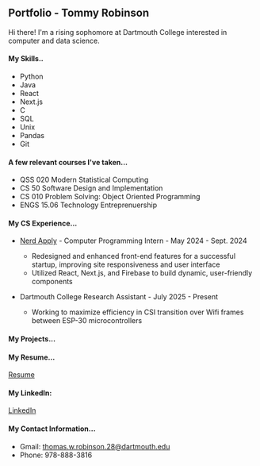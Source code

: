 ## Portfolio - Tommy Robinson

Hi there!  I'm a rising sophomore at Dartmouth College interested in computer and data science. 

#### My Skills..
- Python
- Java
- React
- Next.js
- C
- SQL
- Unix
- Pandas
- Git

#### A few relevant courses I've taken...
- QSS 020 Modern Statistical Computing
- CS 50 Software Design and Implementation
- CS 010 Problem Solving: Object Oriented Programming
- ENGS 15.06 Technology Entreprenuership

#### My CS Experience...
- [Nerd Apply](nerdapply.com) - Computer Programming Intern - May 2024 - Sept. 2024
  - Redesigned and enhanced front-end features for a successful startup, improving site responsiveness and user interface
  - Utilized React, Next.js, and Firebase to build dynamic, user-friendly components
  
- Dartmouth College Research Assistant - July 2025 - Present
  - Working to maximize efficiency in CSI transition over Wifi frames between ESP-30 microcontrollers

#### My Projects...

#### My Resume...
[Resume]()

#### My LinkedIn:
[LinkedIn](https://www.linkedin.com/in/tommy-robinson-6bb998322)

#### My Contact Information...
- Gmail: thomas.w.robinson.28@dartmouth.edu
- Phone: 978-888-3816

